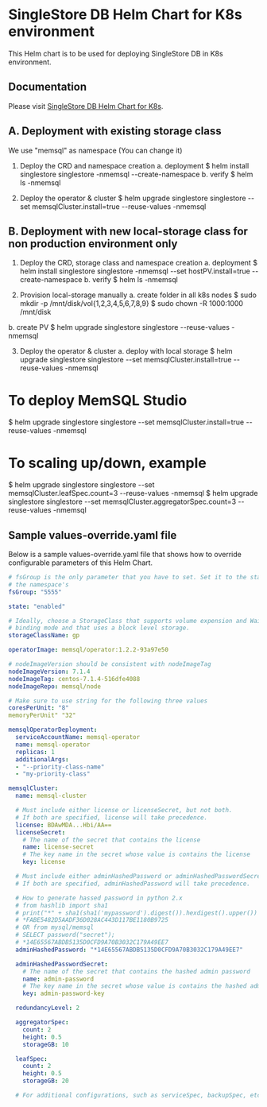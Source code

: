 # SingleStore DB Helm Chart for K8s environment

This Helm chart is to be used for deploying SingleStore DB in K8s environment.

## Documentation

Please visit [SingleStore DB Helm Chart for K8s](https://docs.singlestore.com).

## A. Deployment with existing storage class
We use "memsql" as namespace (You can change it)
1. Deploy the CRD and namespace creation
a. deployment
$ helm install singlestore singlestore -nmemsql --create-namespace
b. verify
$ helm ls -nmemsql

2. Deploy the operator & cluster
$ helm upgrade singlestore singlestore --set memsqlCluster.install=true --reuse-values -nmemsql

## B. Deployment with new local-storage class for non production environment only
1. Deploy the CRD, storage class and namespace creation
a. deployment
$ helm install singlestore singlestore -nmemsql --set hostPV.install=true --create-namespace
b. verify
$ helm ls -nmemsql

2. Provision local-storage manually
a. create folder in all k8s nodes
$ sudo mkdir -p /mnt/disk/vol{1,2,3,4,5,6,7,8,9}
$ sudo chown -R 1000:1000 /mnt/disk

b. create PV
$ helm upgrade singlestore singlestore --reuse-values -nmemsql

3. Deploy the operator & cluster
a. deploy with local storage
$ helm upgrade singlestore singlestore --set memsqlCluster.install=true --reuse-values -nmemsql

# To deploy MemSQL Studio
$ helm upgrade singlestore singlestore --set memsqlCluster.install=true --reuse-values -nmemsql

# To scaling up/down, example
$ helm upgrade singlestore singlestore --set memsqlCluster.leafSpec.count=3 --reuse-values -nmemsql
$ helm upgrade singlestore singlestore --set memsqlCluster.aggregatorSpec.count=3 --reuse-values -nmemsql

## Sample values-override.yaml file
Below is a sample values-override.yaml file that shows how to override 
configurable parameters of this Helm Chart.

```yaml
# fsGroup is the only parameter that you have to set. Set it to the starting value of 
# the namespace's
fsGroup: "5555"

state: "enabled"

# Ideally, choose a StorageClass that supports volume expension and WaitForFirstConsumer
# binding mode and that uses a block level storage.
storageClassName: gp

operatorImage: memsql/operator:1.2.2-93a97e50

# nodeImageVersion should be consistent with nodeImageTag
nodeImageVersion: 7.1.4
nodeImageTag: centos-7.1.4-516dfe4088
nodeImageRepo: memsql/node

# Make sure to use string for the following three values
coresPerUnit: "8"
memoryPerUnit" "32"

memsqlOperatorDeployment:
  serviceAccountName: memsql-operator
  name: memsql-operator
  replicas: 1
  additionalArgs:
  - "--priority-class-name"
  - "my-priority-class"

memsqlCluster:
  name: memsql-cluster

  # Must include either license or licenseSecret, but not both.
  # If both are specified, license will take precedence.
  license: BDAwMDA...Hbi/AA==
  licenseSecret:
    # The name of the secret that contains the license
    name: license-secret
    # The key name in the secret whose value is contains the license
    key: license

  # Must include either adminHashedPassword or adminHashedPasswordSecret, but not both.
  # If both are specified, adminHashedPassword will take precedence.

  # How to generate hassed password in python 2.x
  # from hashlib import sha1
  # print("*" + sha1(sha1('mypassword').digest()).hexdigest().upper())
  # *FABE5482D5AADF36D028AC443D117BE1180B9725
  # OR from mysql/memsql 
  # SELECT password("secret");
  # *14E65567ABDB5135D0CFD9A70B3032C179A49EE7
  adminHashedPassword: "*14E65567ABDB5135D0CFD9A70B3032C179A49EE7"

  adminHashedPasswordSecret:
    # The name of the secret that contains the hashed admin password
    name: admin-password
    # The key name in the secret whose value is contains the hashed admin password
    key: admin-password-key

  redundancyLevel: 2

  aggregatorSpec:
    count: 2
    height: 0.5
    storageGB: 10

  leafSpec:
    count: 2
    height: 0.5
    storageGB: 20

  # For additional configurations, such as serviceSpec, backupSpec, etc.
```
